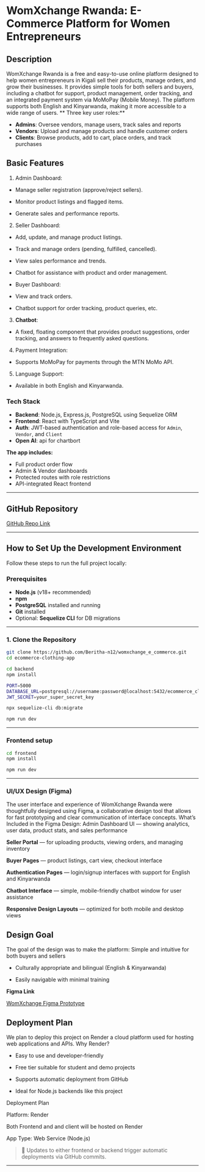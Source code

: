 # WomXchange Rwanda: E-Commerce Platform for Women Entrepreneurs

## Description
WomXchange Rwanda is a free and easy-to-use online platform designed to help women entrepreneurs in Kigali sell their products, manage orders, and grow their businesses. It provides simple tools for both sellers and buyers, including a chatbot for support, product management, order tracking, and an integrated payment system via MoMoPay (Mobile Money). The platform supports both English and Kinyarwanda, making it more accessible to a wide range of users.
 ** Three key user roles:**
 

- **Admins**: Oversee vendors, manage users, track sales and reports
- **Vendors**: Upload and manage products and handle customer orders
- **Clients**: Browse products, add to cart, place orders, and track  purchases

## Basic Features

1. Admin Dashboard:

- Manage seller registration (approve/reject sellers).

- Monitor product listings and flagged items.

- Generate sales and performance reports.

2. Seller Dashboard:

- Add, update, and manage product listings.

- Track and manage orders (pending, fulfilled, cancelled).

- View sales performance and trends.

- Chatbot for assistance with product and order management.

- Buyer Dashboard:

- View and track orders.

- Chatbot support for order tracking, product queries, etc.

3. **Chatbot**:

- A fixed, floating component that provides product suggestions, order   tracking, and answers to frequently asked questions.

4. Payment Integration:

- Supports MoMoPay for payments through the MTN MoMo API.

5. Language Support:

- Available in both English and Kinyarwanda.

### Tech Stack

- **Backend**: Node.js, Express.js, PostgreSQL using Sequelize ORM
- **Frontend**: React with TypeScript and Vite
- **Auth**: JWT-based authentication and role-based access for `Admin`, `Vendor`, and `Client`
- **Open AI**: api for chartbort

**The app includes:**
- Full product order flow
- Admin & Vendor dashboards
- Protected routes with role restrictions
- API-integrated React frontend

---

##  GitHub Repository

 [GitHub Repo Link](https://github.com/Beritha-n12/womxchange_e_commerce.git)

---

## How to Set Up the Development Environment

Follow these steps to run the full project locally:

### Prerequisites

- **Node.js** (v18+ recommended)
- **npm**
- **PostgreSQL** installed and running
- **Git** installed
- Optional: **Sequelize CLI** for DB migrations

---

###  1. Clone the Repository

```bash
git clone https://github.com/Beritha-n12/womxchange_e_commerce.git
cd ecommerce-clothing-app
```
```bash
cd backend
npm install

```
```bash
PORT=5000
DATABASE_URL=postgresql://username:password@localhost:5432/ecommerce_clothing
JWT_SECRET=your_super_secret_key

```
```bash
npx sequelize-cli db:migrate

```
```bash
npm run dev


```
---
### Frontend setup

```bash
cd frontend
npm install

```
```bash
npm run dev


```
---
### UI/UX Design (Figma)

The user interface and experience of WomXchange Rwanda were thoughtfully designed using Figma, a collaborative design tool that allows for fast prototyping and clear communication of interface concepts.
What’s Included in the Figma Design:
Admin Dashboard UI — showing analytics, user data, product stats, and sales performance

**Seller Portal** — for uploading products, viewing orders, and managing inventory


**Buyer Pages** — product listings, cart view, checkout interface


**Authentication Pages** — login/signup interfaces with support for English and Kinyarwanda


**Chatbot Interface** — simple, mobile-friendly chatbot window for user assistance


**Responsive Design Layouts** — optimized for both mobile and desktop views


## Design Goal

The goal of the design was to make the platform:
Simple and intuitive for both buyers and sellers

 - Culturally appropriate and bilingual (English & Kinyarwanda)


 - Easily navigable with minimal training


**Figma Link**

[ WomXchange Figma Prototype](https://www.figma.com/design/wYnkMmCRsebWESppOOi9Uo/WomXchange-Rwanda?node-id=0-1&t=7OiUIMFwJMCC3vBf-1)

##  Deployment Plan

We plan to deploy this project on Render  a cloud platform used for hosting web applications and APIs.
 Why Render?
- Easy to use and developer-friendly

- Free tier suitable for student and demo projects

- Supports automatic deployment from GitHub

- Ideal for Node.js backends like this project

Deployment Plan

Platform: Render

Both Frontend and and client will be hosted on Render

App Type: Web Service (Node.js)


> 🔄 Updates to either frontend or backend trigger automatic deployments via GitHub commits.

---

